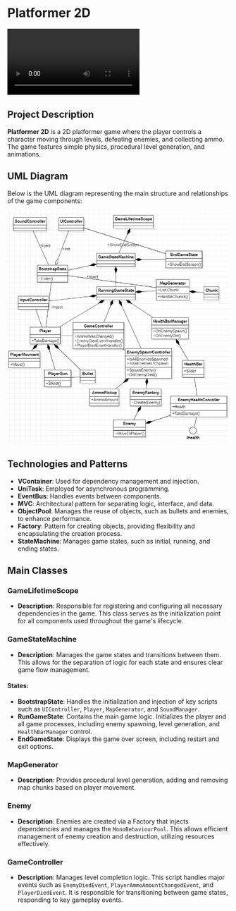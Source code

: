 # Platformer 2D

![Game Demo](https://github.com/Ivaxamaks/SmallPlatformer2D/blob/Develop/Assets/ReadMe/VideoGamePlay.mp4)

## Project Description

**Platformer 2D** is a 2D platformer game where the player controls a character moving through levels, defeating enemies, and collecting ammo. The game features simple physics, procedural level generation, and animations.

## UML Diagram

Below is the UML diagram representing the main structure and relationships of the game components:

![UML Diagram](https://github.com/Ivaxamaks/SmallPlatformer2D/blob/Develop/Assets/ReadMe/UML.png)

## Technologies and Patterns

- **VContainer**: Used for dependency management and injection.
- **UniTask**: Employed for asynchronous programming.
- **EventBus**: Handles events between components.
- **MVC**: Architectural pattern for separating logic, interface, and data.
- **ObjectPool**: Manages the reuse of objects, such as bullets and enemies, to enhance performance.
- **Factory**: Pattern for creating objects, providing flexibility and encapsulating the creation process.
- **StateMachine**: Manages game states, such as initial, running, and ending states.

## Main Classes

### GameLifetimeScope

- **Description**: Responsible for registering and configuring all necessary dependencies in the game. This class serves as the initialization point for all components used throughout the game's lifecycle.

### GameStateMachine

- **Description**: Manages the game states and transitions between them. This allows for the separation of logic for each state and ensures clear game flow management.

#### States:

- **BootstrapState**: Handles the initialization and injection of key scripts such as `UIController`, `Player`, `MapGenerator`, and `SoundManager`.
- **RunGameState**: Contains the main game logic. Initializes the player and all game processes, including enemy spawning, level generation, and `HealthBarManager` control.
- **EndGameState**: Displays the game over screen, including restart and exit options.

### MapGenerator

- **Description**: Provides procedural level generation, adding and removing map chunks based on player movement.

### Enemy

- **Description**: Enemies are created via a Factory that injects dependencies and manages the `MonoBehaviourPool`. This allows efficient management of enemy creation and destruction, utilizing resources effectively.

### GameController

- **Description**: Manages level completion logic. This script handles major events such as `EnemyDiedEvent`, `PlayerAmmoAmountChangedEvent`, and `PlayerDiedEvent`. It is responsible for transitioning between game states, responding to key gameplay events.
